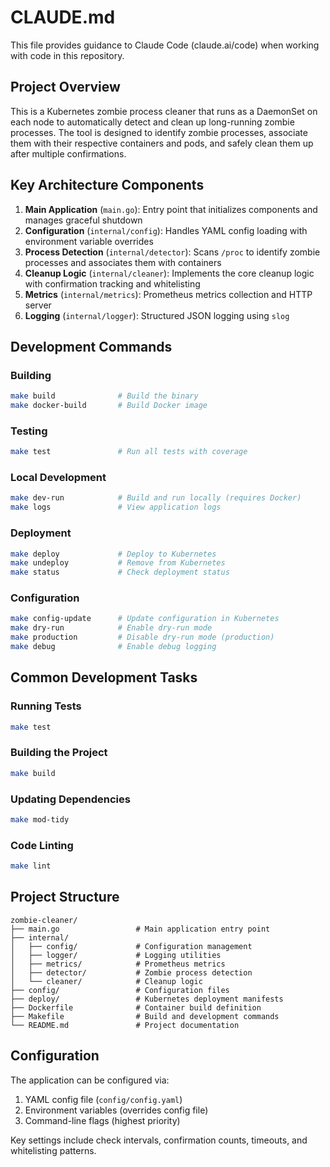 # CLAUDE.md

This file provides guidance to Claude Code (claude.ai/code) when working with code in this repository.

## Project Overview

This is a Kubernetes zombie process cleaner that runs as a DaemonSet on each node to automatically detect and clean up long-running zombie processes. The tool is designed to identify zombie processes, associate them with their respective containers and pods, and safely clean them up after multiple confirmations.

## Key Architecture Components

1. **Main Application** (`main.go`): Entry point that initializes components and manages graceful shutdown
2. **Configuration** (`internal/config`): Handles YAML config loading with environment variable overrides
3. **Process Detection** (`internal/detector`): Scans `/proc` to identify zombie processes and associates them with containers
4. **Cleanup Logic** (`internal/cleaner`): Implements the core cleanup logic with confirmation tracking and whitelisting
5. **Metrics** (`internal/metrics`): Prometheus metrics collection and HTTP server
6. **Logging** (`internal/logger`): Structured JSON logging using `slog`

## Development Commands

### Building
```bash
make build              # Build the binary
make docker-build       # Build Docker image
```

### Testing
```bash
make test               # Run all tests with coverage
```

### Local Development
```bash
make dev-run            # Build and run locally (requires Docker)
make logs               # View application logs
```

### Deployment
```bash
make deploy             # Deploy to Kubernetes
make undeploy           # Remove from Kubernetes
make status             # Check deployment status
```

### Configuration
```bash
make config-update      # Update configuration in Kubernetes
make dry-run            # Enable dry-run mode
make production         # Disable dry-run mode (production)
make debug              # Enable debug logging
```

## Common Development Tasks

### Running Tests
```bash
make test
```

### Building the Project
```bash
make build
```

### Updating Dependencies
```bash
make mod-tidy
```

### Code Linting
```bash
make lint
```

## Project Structure
```
zombie-cleaner/
├── main.go                 # Main application entry point
├── internal/
│   ├── config/             # Configuration management
│   ├── logger/             # Logging utilities
│   ├── metrics/            # Prometheus metrics
│   ├── detector/           # Zombie process detection
│   └── cleaner/            # Cleanup logic
├── config/                 # Configuration files
├── deploy/                 # Kubernetes deployment manifests
├── Dockerfile              # Container build definition
├── Makefile                # Build and development commands
└── README.md               # Project documentation
```

## Configuration

The application can be configured via:
1. YAML config file (`config/config.yaml`)
2. Environment variables (overrides config file)
3. Command-line flags (highest priority)

Key settings include check intervals, confirmation counts, timeouts, and whitelisting patterns.